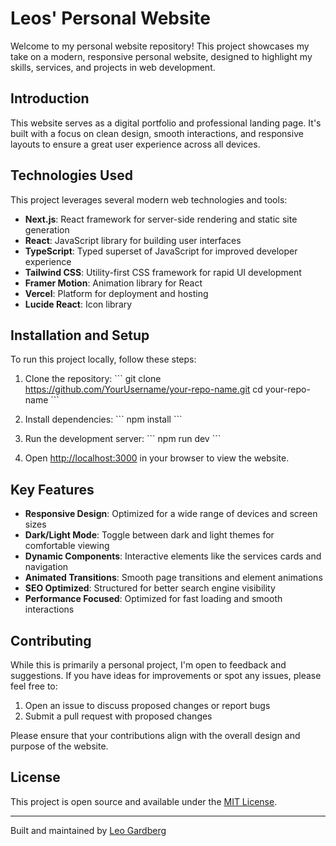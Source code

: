 # Leos' Personal Website

Welcome to my personal website repository! This project showcases my take on a modern, responsive personal website, designed to highlight my skills, services, and projects in web development.

## Introduction

This website serves as a digital portfolio and professional landing page. It's built with a focus on clean design, smooth interactions, and responsive layouts to ensure a great user experience across all devices.

## Technologies Used

This project leverages several modern web technologies and tools:

- **Next.js**: React framework for server-side rendering and static site generation
- **React**: JavaScript library for building user interfaces
- **TypeScript**: Typed superset of JavaScript for improved developer experience
- **Tailwind CSS**: Utility-first CSS framework for rapid UI development
- **Framer Motion**: Animation library for React
- **Vercel**: Platform for deployment and hosting
- **Lucide React**: Icon library

## Installation and Setup

To run this project locally, follow these steps:

1. Clone the repository:
   \```
   git clone https://github.com/YourUsername/your-repo-name.git
   cd your-repo-name
   \```

2. Install dependencies:
   \```
   npm install
   \```

3. Run the development server:
   \```
   npm run dev
   \```

4. Open [http://localhost:3000](http://localhost:3000) in your browser to view the website.

## Key Features

- **Responsive Design**: Optimized for a wide range of devices and screen sizes
- **Dark/Light Mode**: Toggle between dark and light themes for comfortable viewing
- **Dynamic Components**: Interactive elements like the services cards and navigation
- **Animated Transitions**: Smooth page transitions and element animations
- **SEO Optimized**: Structured for better search engine visibility
- **Performance Focused**: Optimized for fast loading and smooth interactions

## Contributing

While this is primarily a personal project, I'm open to feedback and suggestions. If you have ideas for improvements or spot any issues, please feel free to:

1. Open an issue to discuss proposed changes or report bugs
2. Submit a pull request with proposed changes

Please ensure that your contributions align with the overall design and purpose of the website.

## License

This project is open source and available under the [MIT License](LICENSE).

---

Built and maintained by [Leo Gardberg](https://github.com/Leoxd19)
